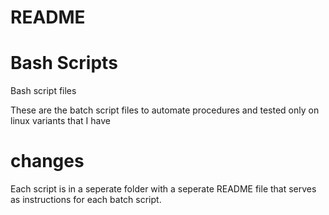 # README

# Bash Scripts
Bash script files

These are the batch script files to automate procedures and tested only on linux variants that I have

# changes
Each script is in a seperate folder with a seperate README file that serves as instructions for each batch script.
